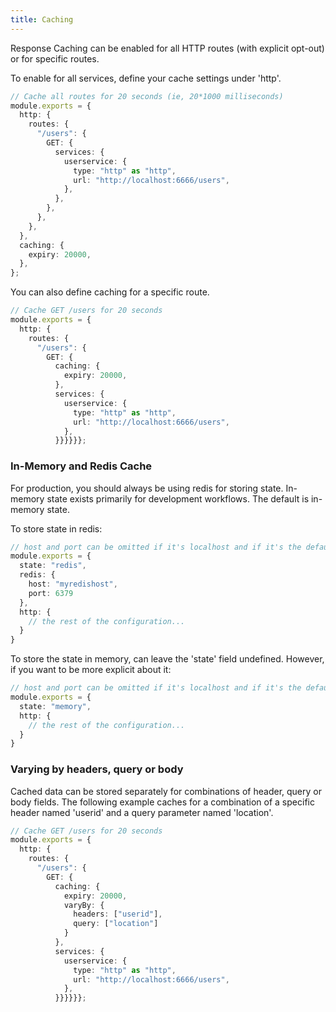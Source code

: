 ```yaml
---
title: Caching
---
```


Response Caching can be enabled for all HTTP routes (with explicit opt-out) or for specific routes.

To enable for all services, define your cache settings under 'http'.

```ts
// Cache all routes for 20 seconds (ie, 20*1000 milliseconds)
module.exports = {
  http: {
    routes: {
      "/users": {
        GET: {
          services: {
            userservice: {
              type: "http" as "http",
              url: "http://localhost:6666/users",
            },
          },
        },
      },
    },
  },
  caching: {
    expiry: 20000,
  },
};
```

You can also define caching for a specific route.

```ts
// Cache GET /users for 20 seconds
module.exports = {
  http: {
    routes: {
      "/users": {
        GET: {
          caching: {
            expiry: 20000,
          },
          services: {
            userservice: {
              type: "http" as "http",
              url: "http://localhost:6666/users",
            },
          }}}}}};
```

### In-Memory and Redis Cache

For production, you should always be using redis for storing state. In-memory state exists primarily for development workflows. The default is in-memory state.

To store state in redis:

```ts
// host and port can be omitted if it's localhost and if it's the default port.
module.exports = {
  state: "redis",
  redis: {
    host: "myredishost",
    port: 6379
  },
  http: {
    // the rest of the configuration...
  }
}      
```

To store the state in memory, can leave the 'state' field undefined. 
However, if you want to be more explicit about it:

```ts
// host and port can be omitted if it's localhost and if it's the default port.
module.exports = {
  state: "memory",
  http: {
    // the rest of the configuration...
  }
}      
```

### Varying by headers, query or body

Cached data can be stored separately for combinations of header, query or body fields. The following example caches for a combination of a specific header named 'userid' and a query parameter named 'location'.

```ts
// Cache GET /users for 20 seconds
module.exports = {
  http: {
    routes: {
      "/users": {
        GET: {
          caching: {
            expiry: 20000,
            varyBy: {
              headers: ["userid"],
              query: ["location"]
            }
          },
          services: {
            userservice: {
              type: "http" as "http",
              url: "http://localhost:6666/users",
            },
          }}}}}};
```


